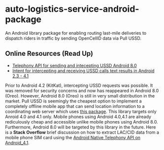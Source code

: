 # auto-logistics-service-android-package

An Android library package for enabling routing last-mile deliveries to dispatch riders in traffic by sending OpenCellID data via Pull USSD.

## Online Resources (Read Up)

- [Telephony API for sending and intecepting USSD Android 8.0](https://stackoverflow.com/questions/5477597/how-is-it-possible-to-do-ussd-requests-on-android)
- [Intent for intercepting and receiving USSD calls text results in Android 2.3 - 4.1](https://github.com/alaasalman/ussdinterceptor)

Prior to Android 4.2 (KitKat), intercepting USSD requests was possible. It was removed for security concerns and now has reappeared in Android 8.0 (Oreo). However, Android 8.0 (Oreo) is still in very small distribution in the market. Pull USSD is seemingly the cheapest option to implement a completely offline mobile app that can send location information to a coordinating web server which uses [this package](https://github.com/isocroft/auto-logistics-service-router). This library targets only Anroid 4.0 and 4.1 only. Mobile phones using Android 4.0,4.1 are already rediculously cheap and accessible unlike mobile phones using Android 8.0. Furthermore, Android 8.0 will be targeted by this library in the future. Here is a **Stack Overflow** brief discussion on how to extract LAC/CID data from a mobile phone SIM card using the [Android Native Telephony API on Android_4.1](https://stackoverflow.com/questions/4152373/how-to-know-location-area-code-and-cell-id-in-android-phone/).
